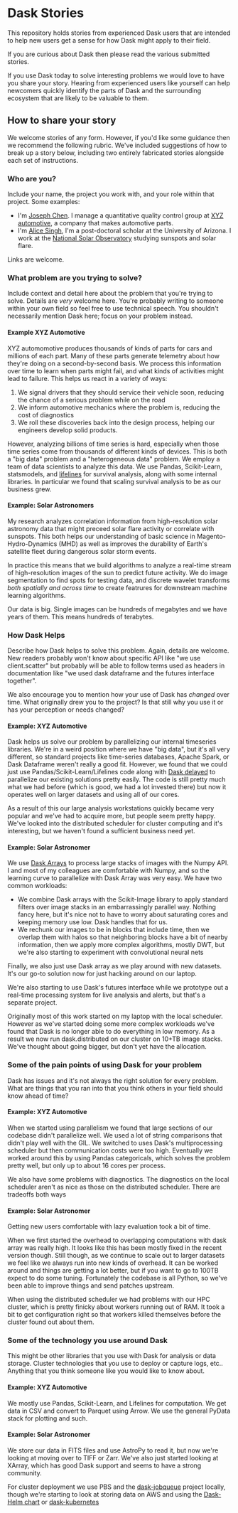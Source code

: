 Dask Stories
============

This repository holds stories from experienced Dask users that are intended to
help new users get a sense for how Dask might apply to their field.

If you are curious about Dask then please read the various submitted stories.

If you use Dask today to solve interesting problems we would love to have you
share your story.  Hearing from experienced users like yourself can help
newcomers quickly identify the parts of Dask and the surrounding ecosystem that
are likely to be valuable to them.


## How to share your story

We welcome stories of any form.  However, if you'd like some guidance then we
recommend the following rubric.  We've included suggestions of how to break up
a story below, including two entirely fabricated stories alongside each set of
instructions.


### Who are you?

Include your name, the project you work with, and your role within that
project.  Some examples:

-  I'm [Joseph Chen]().  I manage a quantitative quality control group at
   [XYZ automotive](), a company that makes automotive parts.
-  I'm [Alice Singh](), I'm a post-doctoral scholar at the University of
   Arizona.  I work at the [National Solar Observatory]() studying sunspots and
   solar flare.

Links are welcome.


### What problem are you trying to solve?

Include context and detail here about the problem that you're trying to solve.
Details are *very* welcome here.  You're probably writing to someone within
your own field so feel free to use technical speech.  You shouldn't necessarily
mention Dask here; focus on your problem instead.

#### Example XYZ Automotive

XYZ automomotive produces thousands of kinds of parts for cars and millions of
each part.  Many of these parts generate telemetry about how they're doing on a
second-by-second basis.  We process this information over time to learn when
parts might fail, and what kinds of activities might lead to failure.  This
helps us react in a variety of ways:

1.  We signal drivers that they should service their vehicle soon, reducing the
    chance of a serious problem while on the road
2.  We inform automotive mechanics where the problem is, reducing the cost of
    diagnostics
3.  We roll these discoveries back into the design process, helping our
    engineers develop solid products.

However, analyzing billions of time series is hard, especially when those time
series come from thousands of different kinds of devices.  This is both a "big
data" problem and a "heterogeneous data" problem.  We employ a team of data
scientists to analyze this data.  We use Pandas, Scikit-Learn, statsmodels, and
[lifelines](http://lifelines.readthedocs.io/en/latest/) for survival analysis,
along with some internal libraries.  In particular we found that scaling
survival analysis to be as our business grew.

#### Example: Solar Astronomers

My research analyzes correlation information from high-resolution solar
astronomy data that might preceed solar flare activity or correlate with
sunspots.  This both helps our understanding of basic science in
Magento-Hydro-Dynamics (MHD) as well as improves the durability of Earth's
satellite fleet during dangerous solar storm events.

In practice this means that we build algorithms to analyze a real-time stream
of high-resolution images of the sun to predict future activity.  We do image
segmentation to find spots for testing data, and discrete wavelet transforms
*both spatially and across time* to create featrures for downstream machine
learning algorithms.

Our data is big.  Single images can be hundreds of megabytes and we have years
of them.  This means hundreds of terabytes.


### How Dask Helps

Describe how Dask helps to solve this problem.  Again, details are welcome.
New readers probably won't know about specific API like "we use client.scatter"
but probably will be able to follow terms used as headers in documentation like
"we used dask dataframe and the futures interface together".

We also encourage you to mention how your use of Dask has *changed* over time.
What originally drew you to the project?  Is that still why you use it or has
your perception or needs changed?

#### Example: XYZ Automotive

Dask helps us solve our problem by parallelizing our internal timeseries
libraries.  We're in a weird position where we have "big data", but it's all
very different, so standard projects like time-series databases, Apache Spark,
or Dask Dataframe weren't really a good fit.  However, we found that we could
just use Pandas/Scikit-Learn/Lifelines code along with [Dask delayed]() to
parallelize our existing solutions pretty easily.  The code is still pretty
much what we had before (which is good, we had a lot invested there) but now it
operates well on larger datasets and using all of our cores.

As a result of this our large analysis workstations quickly became very
popular and we've had to acquire more, but people seem pretty happy.  We've
looked into the distributed scheduler for cluster computing and it's
interesting, but we haven't found a sufficient business need yet.

#### Example: Solar Astronomer

We use [Dask Arrays]() to process large stacks of images with the Numpy API.
I and most of my colleagues are comfortable with Numpy, and so the learning
curve to parallelize with Dask Array was very easy.  We have two common
workloads:

-  We combine Dask arrays with the Scikit-Image library to apply standard
   filters over image stacks in an embarrassingly parallel way.  Nothing fancy
   here, but it's nice not to have to worry about saturating cores and keeping
   memory use low.  Dask handles that for us.
-  We rechunk our images to be in blocks that include time, then we overlap
   them with halos so that neighboring blocks have a bit of nearby information,
   then we apply more complex algorithms, mostly DWT, but we're also starting
   to experiment with convolutional neural nets

Finally, we also just use Dask array as we play around with new datasets.  It's
our go-to solution now for just hacking around on our laptop.

We're also starting to use Dask's futures interface while we prototype out a
real-time processing system for live analysis and alerts, but that's a separate
project.

Originally most of this work started on my laptop with the local scheduler.
However as we've started doing some more complex workloads we've found that
Dask is no longer able to do everything in low memory.  As a result we now run
dask.distributed on our cluster on 10+TB image stacks.  We've thought about
going bigger, but don't yet have the allocation.


### Some of the pain points of using Dask for your problem

Dask has issues and it's not always the right solution for every problem.  What
are things that you ran into that you think others in your field should know
ahead of time?


#### Example: XYZ Automotive

When we started using parallelism we found that large sections of our codebase
didn't parallelize well.  We used a lot of string comparisons that didn't play
well with the GIL.  We switched to uses Dask's multiprocessing scheduler but
then communication costs were too high.  Eventually we worked around this by
using Pandas categoricals, which solves the problem pretty well, but only up to
about 16 cores per process.

We also have some problems with diagnostics.  The diagnostics on the local
scheduler aren't as nice as those on the distributed scheduler.  There are
tradeoffs both ways


#### Example: Solar Astronomer

Getting new users comfortable with lazy evaluation took a bit of time.

When we first started the overhead to overlapping computations with dask array
was really high.  It looks like this has been mostly fixed in the recent
version though.  Still though, as we continue to scale out to larger datasets
we feel like we always run into new kinds of overhead.  It can be worked around
and things are getting a lot better, but if you want to go to 100TB expect to
do some tuning.  Fortunately the codebase is all Python, so we've been able to
improve things and send patches upstream.

When using the distributed scheduler we had problems with our HPC cluster,
which is pretty finicky about workers running out of RAM.  It took a bit to get
configuration right so that workers killed themselves before the cluster found
out about them.


### Some of the technology you use around Dask

This might be other libraries that you use with Dask for analysis or data
storage.  Cluster technologies that you use to deploy or capture logs, etc..
Anything that you think someone like you would like to know about.


#### Example: XYZ Automotive

We mostly use Pandas, Scikit-Learn, and Lifelines for computation.  We get data
in CSV and convert to Parquet using Arrow.  We use the general PyData stack for
plotting and such.


#### Example: Solar Astronomer

We store our data in FITS files and use AstroPy to read it, but now we're
looking at moving over to TIFF or Zarr.  We've also just started looking at
XArray, which has good Dask support and seems to have a strong community.

For cluster deployment we use PBS and the
[dask-jobqueue](https://dask-jobqueue.readthedocs.io) project locally, though
we're starting to look at storing data on AWS and using the [Dask-Helm
chart](http://dask.pydata.org/en/latest/setup/kubernetes-helm.html) or
[dask-kubernetes](https://dask-kubernetes.readthedocs.io)
